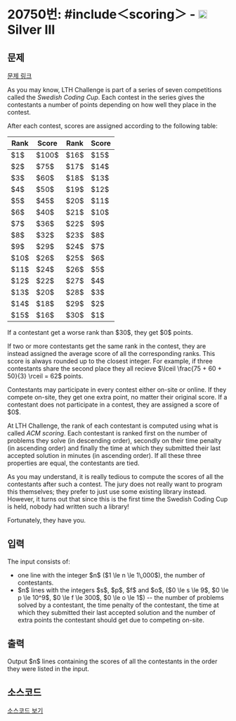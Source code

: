 # 20750번: #include＜scoring＞ - <img src="https://static.solved.ac/tier_small/8.svg" style="height:20px" /> Silver III

<!-- performance -->

<!-- 문제 제출 후 깃허브에 푸시를 했을 때 제출한 코드의 성능이 입력될 공간입니다.-->

<!-- end -->

## 문제

[문제 링크](https://boj.kr/20750)


<p>As you may know, LTH Challenge is part of a series of seven competitions called the <em>Swedish Coding Cup</em>. Each contest in the series gives the contestants a number of points depending on how well they place in the contest.</p>

<p>After each contest, scores are assigned according to the following table:</p>

<table class="table table-bordered td-center th-center table-center-20">
<thead>
<tr>
<th><strong>Rank</strong></th>
<th><strong>Score</strong></th>
<th><strong>Rank</strong></th>
<th><strong>Score</strong></th>
</tr>
</thead>
<tbody>
<tr>
<td>$1$</td>
<td>$100$</td>
<td>$16$</td>
<td>$15$</td>
</tr>
<tr>
<td>$2$</td>
<td>$75$</td>
<td>$17$</td>
<td>$14$</td>
</tr>
<tr>
<td>$3$</td>
<td>$60$</td>
<td>$18$</td>
<td>$13$</td>
</tr>
<tr>
<td>$4$</td>
<td>$50$</td>
<td>$19$</td>
<td>$12$</td>
</tr>
<tr>
<td>$5$</td>
<td>$45$</td>
<td>$20$</td>
<td>$11$</td>
</tr>
<tr>
<td>$6$</td>
<td>$40$</td>
<td>$21$</td>
<td>$10$</td>
</tr>
<tr>
<td>$7$</td>
<td>$36$</td>
<td>$22$</td>
<td>$9$</td>
</tr>
<tr>
<td>$8$</td>
<td>$32$</td>
<td>$23$</td>
<td>$8$</td>
</tr>
<tr>
<td>$9$</td>
<td>$29$</td>
<td>$24$</td>
<td>$7$</td>
</tr>
<tr>
<td>$10$</td>
<td>$26$</td>
<td>$25$</td>
<td>$6$</td>
</tr>
<tr>
<td>$11$</td>
<td>$24$</td>
<td>$26$</td>
<td>$5$</td>
</tr>
<tr>
<td>$12$</td>
<td>$22$</td>
<td>$27$</td>
<td>$4$</td>
</tr>
<tr>
<td>$13$</td>
<td>$20$</td>
<td>$28$</td>
<td>$3$</td>
</tr>
<tr>
<td>$14$</td>
<td>$18$</td>
<td>$29$</td>
<td>$2$</td>
</tr>
<tr>
<td>$15$</td>
<td>$16$</td>
<td>$30$</td>
<td>$1$</td>
</tr>
</tbody>
</table>

<p>If a contestant get a worse rank than $30$, they get $0$ points.</p>

<p>If two or more contestants get the same rank in the contest, they are instead assigned the average score of all the corresponding ranks. This score is always rounded up to the closest integer. For example, if three contestants share the second place they all recieve $\lceil \frac{75 + 60 + 50}{3} \rceil = 62$ points.</p>

<p>Contestants may participate in every contest either on-site or online. If they compete on-site, they get one extra point, no matter their original score. If a contestant does not participate in a contest, they are assigned a score of $0$.</p>

<p>At LTH Challenge, the rank of each contestant is computed using what is called <em>ACM scoring</em>. Each contestant is ranked first on the number of problems they solve (in descending order), secondly on their time penalty (in ascending order) and finally the time at which they submitted their last accepted solution in minutes (in ascending order). If all these three properties are equal, the contestants are tied.</p>

<p>As you may understand, it is really tedious to compute the scores of all the contestants after such a contest. The jury does not really want to program this themselves; they prefer to just use some existing library instead. However, it turns out that since this is the first time the Swedish Coding Cup is held, nobody had written such a library!</p>

<p>Fortunately, they have you.</p>



## 입력


<p>The input consists of:</p>

<ul>
<li>one line with the integer $n$ ($1 \le n \le 1\,000$), the number of contestants.</li>
<li>$n$ lines with the integers $s$, $p$, $f$ and $o$, ($0 \le s \le 9$, $0 \le p \le 10^9$, $0 \le f \le 300$, $0 \le o \le 1$) -- the number of problems solved by a contestant, the time penalty of the contestant, the time at which they submitted their last accepted solution and the number of extra points the contestant should get due to competing on-site.</li>
</ul>



## 출력


<p>Output $n$ lines containing the scores of all the contestants in the order they were listed in the input.</p>



## 소스코드

[소스코드 보기](#include＜scoring＞.cpp)
